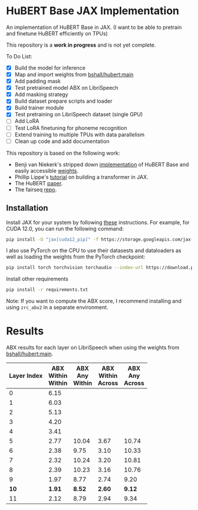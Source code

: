 # HuBERT Base JAX Implementation

An implementation of HuBERT Base in JAX. (I want to be able to pretrain and finetune HuBERT efficiently on TPUs)

This repository is a **work in progress** and is not yet complete.

To Do List:
- [x] Build the model for inference
- [x] Map and import weights from [bshall/hubert:main](https://github.com/bshall/hubert)
- [x] Add padding mask
- [x] Test pretrained model ABX on LibriSpeech
- [x] Add masking strategy
- [x] Build dataset prepare scripts and loader
- [x] Build trainer module
- [x] Test pretraining on LibriSpeech dataset (single GPU)
- [ ] Add LoRA
- [ ] Test LoRA finetuning for phoneme recognition
- [ ] Extend training to multiple TPUs with data parallelism
- [ ] Clean up code and add documentation

This repository is based on the following work:
- Benji van Niekerk's stripped down [implementation](https://github.com/bshall/hubert) of HuBERT Base and easily accessible [weights](https://github.com/bshall/hubert/releases/tag/v0.2).
- Phillip Lippe's [tutorial](https://uvadlc-notebooks.readthedocs.io/en/latest/tutorial_notebooks/JAX/tutorial6/Transformers_and_MHAttention.html) on building a transformer in JAX.
- The HuBERT [paper](https://arxiv.org/abs/2106.07447).
- The fairseq [repo](https://github.com/facebookresearch/fairseq/tree/main/fairseq/models/hubert).

## Installation
Install JAX for your system by following [these](https://jax.readthedocs.io/en/latest/installation.html) instructions. For example, for CUDA 12.0, you can run the following command:

```bash
pip install -U "jax[cuda12_pip]" -f https://storage.googleapis.com/jax-releases/jax_cuda_releases.html
```

I also use PyTorch on the CPU to use their datasests and dataloaders as well as loading the weights from the PyTorch checkpoint:

```bash
pip install torch torchvision torchaudio --index-url https://download.pytorch.org/whl/cpu
```

Install other requirements

```bash
pip install -r requirements.txt
```

Note: If you want to compute the ABX score, I recommend installing and using `zrc_abx2` in a separate environment.

# Results

ABX results for each layer on LibriSpeech when using the weights from [bshall/hubert:main](https://github.com/bshall/hubert).

| Layer Index | ABX<br>Within<br>Within | ABX<br>Any<br>Within | ABX<br>Within<br>Across | ABX<br>Any<br>Across |
| ----------- | ----------------------- | -------------------- | ----------------------- | -------------------- |
| 0           | 6.15                    |                      |                         |                      |
| 1           | 6.03                    |                      |                         |                      |
| 2           | 5.13                    |                      |                         |                      |
| 3           | 4.20                    |                      |                         |                      |
| 4           | 3.41                    |                      |                         |                      |
| 5           | 2.77                    | 10.04                | 3.67                    | 10.74                |
| 6           | 2.38                    | 9.75                 | 3.10                    | 10.33                |
| 7           | 2.32                    | 10.24                | 3.20                    | 10.81                |
| 8           | 2.39                    | 10.23                | 3.16                    | 10.76                |
| 9           | 1.97                    | 8.77                 | 2.74                    | 9.20                 |
| **10**      | **1.91**                | **8.52**             | **2.60**                | **9.12**             |
| 11          | 2.12                    | 8.79                 | 2.94                    | 9.34                 |


